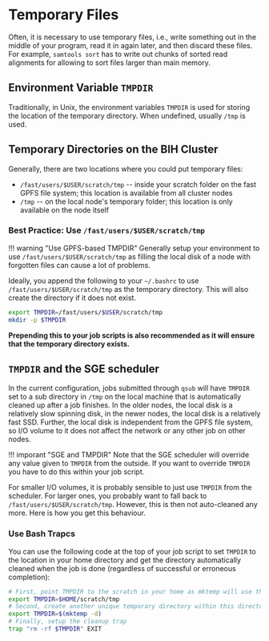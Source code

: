 # Temporary Files

Often, it is necessary to use temporary files, i.e., write something out in the  middle of your program, read it in again later, and then discard these files.
For example, `samtools sort` has to write out chunks of sorted read alignments for allowing to sort files larger than main memory.

## Environment Variable `TMPDIR`

Traditionally, in Unix, the environment variables `TMPDIR` is used for storing the location of the temporary directory.
When undefined, usually `/tmp` is used.

## Temporary Directories on the BIH Cluster

Generally, there are two locations where you could put temporary files:

- `/fast/users/$USER/scratch/tmp` -- inside your scratch folder on the fast GPFS file system; this location is available from all cluster nodes
- `/tmp` -- on the local node's temporary folder; this location is only available on the node itself

### Best Practice:  Use `/fast/users/$USER/scratch/tmp`

!!! warning "Use GPFS-based TMPDIR"
    Generally setup your environment to use `/fast/users/$USER/scratch/tmp` as filling the local disk of a node with forgotten files can cause a lot of problems.

Ideally, you append the following to your `~/.bashrc` to use `/fast/users/$USER/scratch/tmp` as the temporary directory.
This will also create the directory if it does not exist.

```bash
export TMPDIR=/fast/users/$USER/scratch/tmp
mkdir -p $TMPDIR
```

**Prepending this to your job scripts is also recommended as it will ensure that the temporary directory exists.**

## `TMPDIR` and the SGE scheduler

In the current configuration, jobs submitted through `qsub` will have `TMPDIR` set to a sub directory in `/tmp` on the local machine that is automatically cleaned up after a job finishes.
In the older nodes, the local disk is a relatively slow spinning disk, in the newer nodes, the local disk is a relatively fast SSD.
Further, the local disk is independent from the GPFS file system, so I/O volume to it does not affect the network or any other job on other nodes.

!!! imporant "SGE and TMPDIR"
    Note that the SGE scheduler will override any value given to `TMPDIR` from the outside. If you want to override `TMPDIR` you have to do this within your job script.

For smaller I/O volumes, it is probably sensible to just use `TMPDIR` from the scheduler.
For larger ones, you probably want to fall back to `/fast/users/$USER/scratch/tmp`.
However, this is then not auto-cleaned any more.
Here is how you get this behaviour.

### Use Bash Trapcs

You can use the following code at the top of your job script to set `TMPDIR` to the location in your home directory and get the directory automatically cleaned when the job is done (regardless of successful or erroneous completion):

```bash
# First, point TMPDIR to the scratch in your home as mktemp will use thi
export TMPDIR=$HOME/scratch/tmp
# Second, create another unique temporary directory within this directory
export TMPDIR=$(mktemp -d)
# Finally, setup the cleanup trap
trap "rm -rf $TMPDIR" EXIT
```
